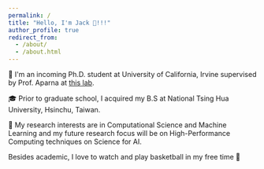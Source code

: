 ```yaml
---
permalink: /
title: "Hello, I'm Jack 👋!!!"
author_profile: true
redirect_from: 
  - /about/
  - /about.html
---
```


📖 I'm an incoming Ph.D. student at University of California, Irvine supervised by Prof. Aparna at [this lab](https://hpcforge.eng.uci.edu/).

🎓 Prior to graduate school, I acquired my B.S at National Tsing Hua University, Hsinchu, Taiwan.

🔬 My research interests are in Computational Science and Machine Learning and my future research focus will be on High-Performance Computing techniques on Science for AI.

Besides academic, I love to watch and play basketball in my free time 🏀
